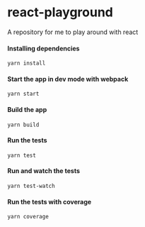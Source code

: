 # react-playground
A repository for me to play around with react

#### Installing dependencies

`yarn install`

#### Start the app in dev mode with webpack

`yarn start`

#### Build the app
`yarn build`

#### Run the tests
`yarn test`

#### Run and watch the tests
`yarn test-watch`

#### Run the tests with coverage
`yarn coverage`
